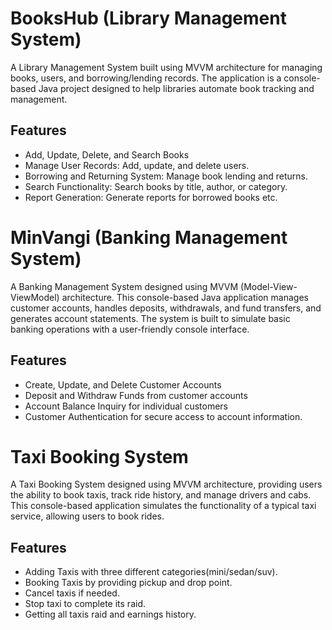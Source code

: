 # BooksHub (Library Management System) 
A Library Management System built using MVVM architecture for managing books, users, and borrowing/lending records. The application is a console-based Java project designed to help libraries automate book tracking and management.
## Features
- Add, Update, Delete, and Search Books
- Manage User Records: Add, update, and delete users.
- Borrowing and Returning System: Manage book lending and returns.
- Search Functionality: Search books by title, author, or category.
- Report Generation: Generate reports for borrowed books etc.

# MinVangi (Banking Management System)
A Banking Management System designed using MVVM (Model-View-ViewModel) architecture. This console-based Java application manages customer accounts, handles deposits, withdrawals, and fund transfers, and generates account statements.
The system is built to simulate basic banking operations with a user-friendly console interface.
## Features
- Create, Update, and Delete Customer Accounts
- Deposit and Withdraw Funds from customer accounts
- Account Balance Inquiry for individual customers
- Customer Authentication for secure access to account information.

# Taxi Booking System 
A Taxi Booking System designed using MVVM architecture, providing users the ability to book taxis, track ride history, and manage drivers and cabs.
This console-based application simulates the functionality of a typical taxi service, allowing users to book rides.

## Features
- Adding Taxis with three different categories(mini/sedan/suv).
- Booking Taxis by providing pickup and drop point.
- Cancel taxis if needed.
- Stop taxi to complete its raid.
- Getting all taxis raid and earnings history.

